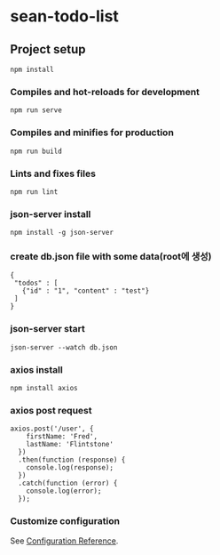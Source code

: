 # sean-todo-list

## Project setup
```
npm install
```

### Compiles and hot-reloads for development
```
npm run serve
```

### Compiles and minifies for production
```
npm run build
```

### Lints and fixes files
```
npm run lint
```

### json-server install
```
npm install -g json-server
```
### create db.json file with some data(root에 생성)
```
{
 "todos" : [
   {"id" : "1", "content" : "test"}
 ]
}
```

### json-server start
```
json-server --watch db.json
```

### axios install
```
npm install axios
```

### axios post request
```
axios.post('/user', {
    firstName: 'Fred',
    lastName: 'Flintstone'
  })
  .then(function (response) {
    console.log(response);
  })
  .catch(function (error) {
    console.log(error);
  });
```

### Customize configuration
See [Configuration Reference](https://cli.vuejs.org/config/).
